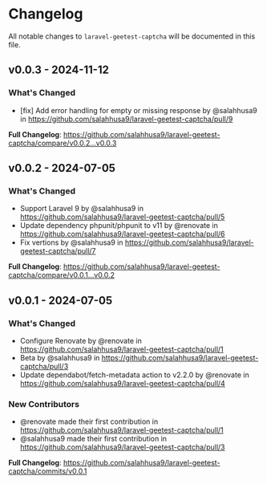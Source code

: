 # Changelog

All notable changes to `laravel-geetest-captcha` will be documented in this file.

## v0.0.3 - 2024-11-12

### What's Changed

* [fix] Add error handling for empty or missing response by @salahhusa9 in https://github.com/salahhusa9/laravel-geetest-captcha/pull/9

**Full Changelog**: https://github.com/salahhusa9/laravel-geetest-captcha/compare/v0.0.2...v0.0.3

## v0.0.2 - 2024-07-05

### What's Changed

* Support Laravel 9 by @salahhusa9 in https://github.com/salahhusa9/laravel-geetest-captcha/pull/5
* Update dependency phpunit/phpunit to v11 by @renovate in https://github.com/salahhusa9/laravel-geetest-captcha/pull/6
* Fix vertions by @salahhusa9 in https://github.com/salahhusa9/laravel-geetest-captcha/pull/7

**Full Changelog**: https://github.com/salahhusa9/laravel-geetest-captcha/compare/v0.0.1...v0.0.2

## v0.0.1 - 2024-07-05

### What's Changed

* Configure Renovate by @renovate in https://github.com/salahhusa9/laravel-geetest-captcha/pull/1
* Beta by @salahhusa9 in https://github.com/salahhusa9/laravel-geetest-captcha/pull/3
* Update dependabot/fetch-metadata action to v2.2.0 by @renovate in https://github.com/salahhusa9/laravel-geetest-captcha/pull/4

### New Contributors

* @renovate made their first contribution in https://github.com/salahhusa9/laravel-geetest-captcha/pull/1
* @salahhusa9 made their first contribution in https://github.com/salahhusa9/laravel-geetest-captcha/pull/3

**Full Changelog**: https://github.com/salahhusa9/laravel-geetest-captcha/commits/v0.0.1
